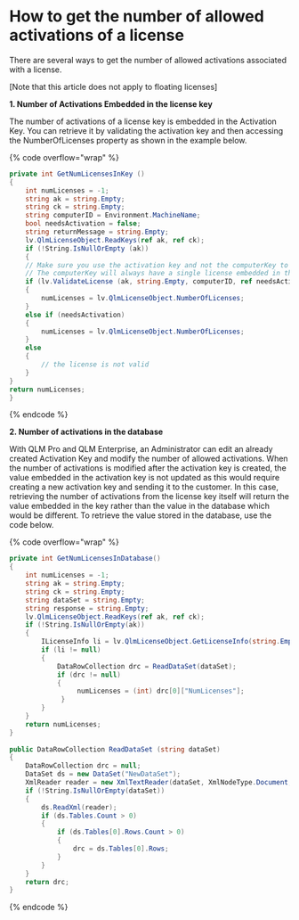 # How to get the number of allowed activations of a license

There are several ways to get the number of allowed activations associated with a license.

\[Note that this article does not apply to floating licenses]

**1. Number of Activations Embedded in the license key**

The number of activations of a license key is embedded in the Activation Key. You can retrieve it by validating the activation key and then accessing the NumberOfLicenses property as shown in the example below.

{% code overflow="wrap" %}
```csharp
private int GetNumLicensesInKey ()
{
    int numLicenses = -1;
    string ak = string.Empty;
    string ck = string.Empty;
    string computerID = Environment.MachineName;
    bool needsActivation = false;
    string returnMessage = string.Empty;
    lv.QlmLicenseObject.ReadKeys(ref ak, ref ck);
    if (!String.IsNullOrEmpty (ak))
    {
    // Make sure you use the activation key and not the computerKey to check the number of activations             embedded in the key
    // The computerKey will always have a single license embedded in the key, except for floating licenses.
    if (lv.ValidateLicense (ak, string.Empty, computerID, ref needsActivation, ref returnMessage))
    {
        numLicenses = lv.QlmLicenseObject.NumberOfLicenses;
    }
    else if (needsActivation)
    {
        numLicenses = lv.QlmLicenseObject.NumberOfLicenses;
    }
    else
    {
        // the license is not valid
    }
}
return numLicenses;
}
```
{% endcode %}

&#x20;

**2. Number of activations in the database**

With QLM Pro and QLM Enterprise, an Administrator can edit an already created Activation Key and modify the number of allowed activations. When the number of activations is modified after the activation key is created, the value embedded in the activation key is not updated as this would require creating a new activation key and sending it to the customer. In this case, retrieving the number of activations from the license key itself will return the value embedded in the key rather than the value in the database which would be different. To retrieve the value stored in the database, use the code below.

{% code overflow="wrap" %}
```csharp
private int GetNumLicensesInDatabase()
{
    int numLicenses = -1;
    string ak = string.Empty;
    string ck = string.Empty;
    string dataSet = string.Empty;
    string response = string.Empty;
    lv.QlmLicenseObject.ReadKeys(ref ak, ref ck);
    if (!String.IsNullOrEmpty(ak))
    {
        ILicenseInfo li = lv.QlmLicenseObject.GetLicenseInfo(string.Empty, ak, false, out dataSet, out response);
        if (li != null)
        {
            DataRowCollection drc = ReadDataSet(dataSet);
            if (drc != null)
            {
                 numLicenses = (int) drc[0]["NumLicenses"];
             }
        }
    }
    return numLicenses;
}
 
public DataRowCollection ReadDataSet (string dataSet)
{
    DataRowCollection drc = null;
    DataSet ds = new DataSet("NewDataSet");
    XmlReader reader = new XmlTextReader(dataSet, XmlNodeType.Document, null);
    if (!String.IsNullOrEmpty(dataSet))
    {
        ds.ReadXml(reader);
        if (ds.Tables.Count > 0)
        {
            if (ds.Tables[0].Rows.Count > 0)
            {
                drc = ds.Tables[0].Rows;
            }
        }
    }
    return drc;
}
```
{% endcode %}

